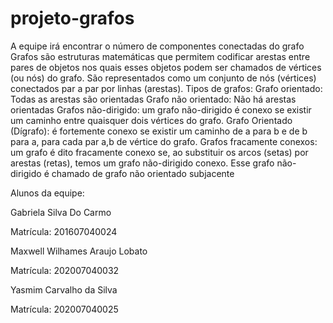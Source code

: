 # projeto-grafos
A equipe irá encontrar o número de componentes conectadas do grafo
Grafos são estruturas matemáticas que permitem codificar arestas entre pares de objetos nos quais esses objetos podem ser chamados de vértices (ou nós) do grafo. São representados como um conjunto de nós (vértices) conectados par a par por linhas (arestas).
Tipos de grafos:
Grafo orientado: Todas as arestas são orientadas
Grafo não orientado: Não há arestas orientadas
Grafos não-dirigido: um grafo não-dirigido é conexo se existir um caminho entre quaisquer dois vértices do grafo.
Grafo Orientado (Dígrafo): é fortemente conexo se existir um caminho de a para b e de b para a, para cada par a,b de vértice do grafo.
Grafos fracamente conexos: um grafo é dito fracamente conexo se, ao substituir os arcos (setas) por arestas (retas), temos um grafo não-dirigido conexo. Esse grafo não-dirigido é chamado de grafo não orientado subjacente

Alunos da equipe:

Gabriela Silva Do Carmo

Matrícula: 201607040024

Maxwell Wilhames Araujo Lobato

Matrícula: 202007040032

Yasmim Carvalho da Silva

Matrícula: 202007040025
